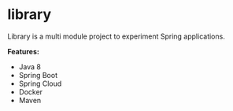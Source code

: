 # library
Library is a multi module project to experiment Spring applications.

**Features:**
- Java 8
- Spring Boot
- Spring Cloud
- Docker
- Maven
